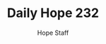 ---
image: /assets/img/daily-hope-default-artwork.png
title: Daily Hope 232
number: 232
categories:
  - Daily Hope
author: Hope Staff
notes: Daily Hope 232
embed: >-
  <iframe src="https://open.spotify.com/embed/episode/5ue23LGrPddN1kBQ0fWaE3?utm_source=generator" width="400px" height="102px" frameborder=“0" scrolling=“no”></iframe>
---